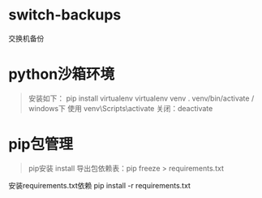 # switch-backups
交换机备份

# python沙箱环境
>安装如下：
pip install virtualenv
virtualenv venv
. venv/bin/activate / windows下 使用 venv\Scripts\activate 关闭：deactivate

# pip包管理
> pip安装 install
导出包依赖表：pip freeze > requirements.txt

安装requirements.txt依赖
pip install -r requirements.txt